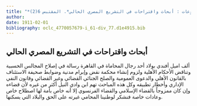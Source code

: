 ```yaml
---
title: "*مخطوطات ومطبوعات : أبحاث واقتراحات في التشريع المصري الحالي*. المقتبس 6(2)"
author: 
date: 1911-02-01
bibliography: oclc_4770057679-i_61-div_77.d1e4915.bib
---
```




##  أبحاث واقتراحات في التشريع المصري الحالي 


 ألف  اميل أفندي بولاد  أحد  رجال المحاماة في  القاهرة  رسالة في إصلاح المجالس الحسبية  وتناقض الأحكام الأهلية ولزوم إنشاء محكمة نقض وإبرام مدنية وضوابط صحيفة الاستئناف بالقانون الأهلي والدعوى العمومية والصلح الجنائي القضائي وغير القضائي وقانون النفي الإداري وأخطار تطبيقه وكل هذه المباحث تهم ابن وادي النيل أكثر من غيره لأن قضاءه وإن كان ممزوجاً بالقضاء الإسلامي والقضاء الفرنسوي إلا أنه خاص بأمة لها اصطلاح خاص وعادات خاصة فنشكر لوطنينا المحامي غيرته على الحق والبلاد التي يسكنها. 
